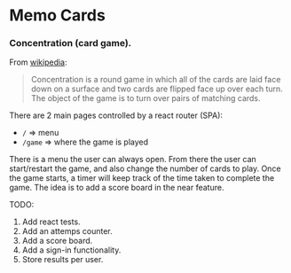 # Memo Cards

### Concentration (card game).

From [wikipedia](https://en.wikipedia.org/wiki/Concentration_(card_game)):
> Concentration is a round game in which all of the cards are laid face down on a surface and two cards are flipped face up over each turn. The object of the game is to turn over pairs of matching cards.

There are 2 main pages controlled by a react router (SPA):
- `/` => menu
- `/game` => where the game is played

There is a menu the user can always open. From there the user can start/restart the game, and also change the number of cards to play. Once the game starts, a timer will keep track of the time taken to complete the game. The idea is to add a score board in the near feature.

TODO:
1. Add react tests.
2. Add an attemps counter.
3. Add a score board.
4. Add a sign-in functionality.
5. Store results per user.
